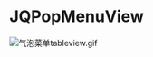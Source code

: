 # JQPopMenuView
![气泡菜单tableview.gif](http://upload-images.jianshu.io/upload_images/1358091-f1b4c35c7ab1c580.gif?imageMogr2/auto-orient/strip%7CimageView2/2/w/1240)


